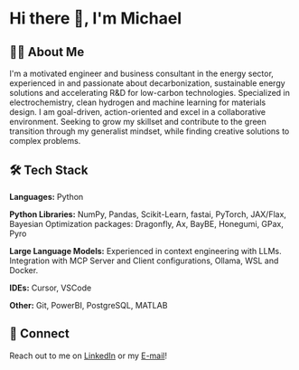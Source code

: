 # Hi there 👋, I'm Michael

## 👨‍💻 About Me

I'm a motivated engineer and business consultant in the energy sector, experienced in and passionate about decarbonization, sustainable energy solutions and accelerating R&D for low-carbon technologies. Specialized in electrochemistry, clean hydrogen and machine learning for materials design. I am goal-driven, action-oriented and excel in a collaborative environment. Seeking to grow my skillset and contribute to the green transition through my generalist mindset, while finding creative solutions to complex problems.

## 🛠 Tech Stack

**Languages:** Python

**Python Libraries:** NumPy, Pandas, Scikit-Learn, fastai, PyTorch, JAX/Flax, Bayesian Optimization packages: Dragonfly, Ax, BayBE, Honegumi, GPax, Pyro

**Large Language Models:** Experienced in context engineering with LLMs. Integration with MCP Server and Client configurations, Ollama, WSL and Docker.

**IDEs:** Cursor, VSCode

**Other:** Git, PowerBI, PostgreSQL, MATLAB

## 🤝 Connect

Reach out to me on [LinkedIn](https://www.linkedin.com/in/michail-mitsakis/) or my [E-mail](mitsakismichail@gmail.com)!
